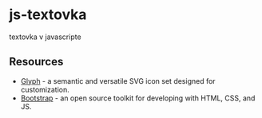 # js-textovka

textovka v javascripte

## Resources

* [Glyph](http://glyph.smarticons.co) - a semantic and versatile SVG icon set designed for customization.
* [Bootstrap](https://getbootstrap.com/) - an open source toolkit for developing with HTML, CSS, and JS.
